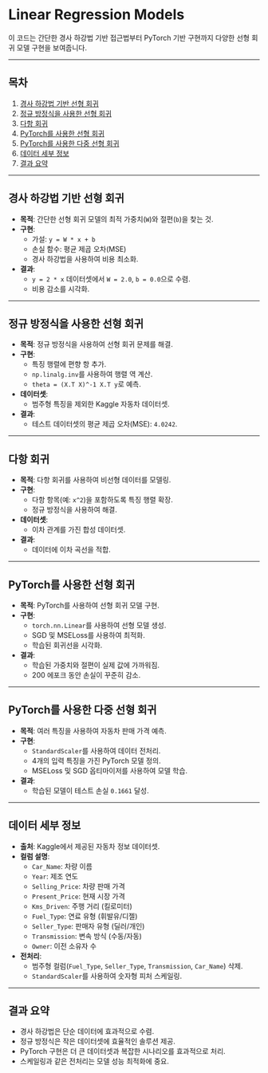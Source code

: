 # Linear Regression Models

이 코드는 간단한 경사 하강법 기반 접근법부터 PyTorch 기반 구현까지 다양한 선형 회귀 모델 구현을 보여줍니다.

---

## 목차
1. [경사 하강법 기반 선형 회귀](#경사-하강법-기반-선형-회귀)
2. [정규 방정식을 사용한 선형 회귀](#정규-방정식을-사용한-선형-회귀)
3. [다항 회귀](#다항-회귀)
4. [PyTorch를 사용한 선형 회귀](#pytorch를-사용한-선형-회귀)
5. [PyTorch를 사용한 다중 선형 회귀](#pytorch를-사용한-다중-선형-회귀)
6. [데이터 세부 정보](#데이터-세부-정보)
7. [결과 요약](#결과-요약)

---

## 경사 하강법 기반 선형 회귀

- **목적**: 간단한 선형 회귀 모델의 최적 가중치(`W`)와 절편(`b`)을 찾는 것.
- **구현**:
  - 가설: `y = W * x + b`
  - 손실 함수: 평균 제곱 오차(MSE)
  - 경사 하강법을 사용하여 비용 최소화.
- **결과**:
  - `y = 2 * x` 데이터셋에서 `W = 2.0`, `b = 0.0`으로 수렴.
  - 비용 감소를 시각화.

---

## 정규 방정식을 사용한 선형 회귀

- **목적**: 정규 방정식을 사용하여 선형 회귀 문제를 해결.
- **구현**:
  - 특징 행렬에 편향 항 추가.
  - `np.linalg.inv`를 사용하여 행렬 역 계산.
  - `theta = (X.T X)^-1 X.T y`로 예측.
- **데이터셋**:
  - 범주형 특징을 제외한 Kaggle 자동차 데이터셋.
- **결과**:
  - 테스트 데이터셋의 평균 제곱 오차(MSE): `4.0242`.

---

## 다항 회귀

- **목적**: 다항 회귀를 사용하여 비선형 데이터를 모델링.
- **구현**:
  - 다항 항목(예: `x^2`)을 포함하도록 특징 행렬 확장.
  - 정규 방정식을 사용하여 해결.
- **데이터셋**:
  - 이차 관계를 가진 합성 데이터셋.
- **결과**:
  - 데이터에 이차 곡선을 적합.

---

## PyTorch를 사용한 선형 회귀

- **목적**: PyTorch를 사용하여 선형 회귀 모델 구현.
- **구현**:
  - `torch.nn.Linear`를 사용하여 선형 모델 생성.
  - SGD 및 MSELoss를 사용하여 최적화.
  - 학습된 회귀선을 시각화.
- **결과**:
  - 학습된 가중치와 절편이 실제 값에 가까워짐.
  - 200 에포크 동안 손실이 꾸준히 감소.

---

## PyTorch를 사용한 다중 선형 회귀

- **목적**: 여러 특징을 사용하여 자동차 판매 가격 예측.
- **구현**:
  - `StandardScaler`를 사용하여 데이터 전처리.
  - 4개의 입력 특징을 가진 PyTorch 모델 정의.
  - MSELoss 및 SGD 옵티마이저를 사용하여 모델 학습.
- **결과**:
  - 학습된 모델이 테스트 손실 `0.1661` 달성.

---

## 데이터 세부 정보

- **출처**: Kaggle에서 제공된 자동차 정보 데이터셋.
- **컬럼 설명**:
  - `Car_Name`: 차량 이름
  - `Year`: 제조 연도
  - `Selling_Price`: 차량 판매 가격
  - `Present_Price`: 현재 시장 가격
  - `Kms_Driven`: 주행 거리 (킬로미터)
  - `Fuel_Type`: 연료 유형 (휘발유/디젤)
  - `Seller_Type`: 판매자 유형 (딜러/개인)
  - `Transmission`: 변속 방식 (수동/자동)
  - `Owner`: 이전 소유자 수
- **전처리**:
  - 범주형 컬럼(`Fuel_Type`, `Seller_Type`, `Transmission`, `Car_Name`) 삭제.
  - `StandardScaler`를 사용하여 숫자형 피처 스케일링.

---

## 결과 요약

- 경사 하강법은 단순 데이터에 효과적으로 수렴.
- 정규 방정식은 작은 데이터셋에 효율적인 솔루션 제공.
- PyTorch 구현은 더 큰 데이터셋과 복잡한 시나리오를 효과적으로 처리.
- 스케일링과 같은 전처리는 모델 성능 최적화에 중요.

